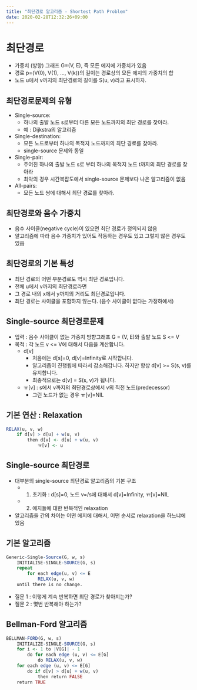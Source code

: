 ```yaml
---
title: "최단경로 알고리즘 - Shortest Path Problem"
date: 2020-02-28T12:32:26+09:00
---
```


# 최단경로

- 가중치 (방향) 그래프 G=(V, E), 즉 모든 에지에 가중치가 있음
- 경로 p=(V(0), V(1), ..., V(k))의 길이는 경로상의 모든 에지의 가중치의 합
- 노드 u에서 v까지의 최단경로의 길이를 S(u, v)라고 표시하자.

## 최단경로문제의 유형

- Single-source:
    - 하나의 출발 노드 s로부터 다른 모든 노드까지의 최단 경로를 찾아라.
    - 예 : Dijkstra의 알고리즘
- Single-destination:
    - 모든 노드로부터 하나의 목적지 노드까지의 최단 경로를 찾아라.
    - single-source 문제와 동일
- Single-pair:
    - 주어진 하나의 출발 노드 s로 부터 하나의 목적지 노드 t까지의 최단 경로를 찾아라
    - 최악의 경우 시간복잡도에서 single-source 문제보다 나은 알고리즘이 없음
- All-pairs:
    - 모든 노드 쌍에 대해서 최단 경로를 찾아라.

## 최단경로와 음수 가중치

- 음수 사이클(negative cycle)이 있으면 최단 경로가 정의되지 않음
- 알고리즘에 따라 음수 가중치가 있어도 작동하는 경우도 있고 그렇지 않은 경우도 있음

## 최단경로의 기본 특성

- 최단 경로의 어떤 부분경로도 역시 최단 경로입니다.
- 전체 u에서 v까지의 최단경로라면
- 그 경로 내의 x에서 y까지의 거리도 최단경로입니다.
- 최단 경로는 사이클을 포함하지 않는다. (음수 사이클이 없다는 가정하에서)

## Single-source 최단경로문제

- 입력 : 음수 사이클이 없는 가중치 방향그래프 G = (V, E)와 출발 노드 S <= V
- 목적 : 각 노드 v <= V에 대해서 다음을 계산합니다.
    - d[v]
        - 처음에는 d[s]=0, d[v]=Infinity로 시작합니다.
        - 알고리즘이 진행됨에 따라서 감소해갑니다. 하지만 항상 d[v] >= S(s, v)를 유지합니다.
        - 최종적으로는 d[v] = S(s, v)가 됩니다.
    - ㅠ[v] : s에서 v까지의 최단경로상에서 v의 직전 노드(predecessor)
        - 그런 노드가 없는 경우 ㅠ[v]=NIL

## 기본 연산 : Relaxation

```r
RELAX(u, v, w)
    if d[v] > d[u] + w(u, v)
        then d[v] <- d[u] + w(u, v)
            ㅠ[v] <- u
```

## Single-source 최단경로

- 대부분의 single-source 최단경로 알고리즘의 기본 구조
    - 1. 초기화 : d[s]=0, 노드 v=/s에 대해서 d[v]=Infinity, ㅠ[v]=NIL
    - 2. 에지들에 대한 반복적인 relaxation
- 알고리즘들 간의 차이는 어떤 에지에 대해서, 어떤 순서로 relaxation을 하느냐에 있음

## 기본 알고리즘

```r
Generic-Single-Source(G, w, s)
    INITIALISE-SINGLE-SOURCE(G, s)
    repeat
        for each edge(u, v) <= E
            RELAX(u, v, w)
    until there is no change.
```

- 질문 1 : 이렇게 계속 반복하면 최단 경로가 찾아지는가?
- 질문 2 : 몇번 반복해야 하는가?

## Bellman-Ford 알고리즘

```r
BELLMAN-FORD(G, w, s)
    INITIALIZE-SINGLE-SOURCE(G, s)
    for i <- 1 to |V[G]| - 1
        do for each edge (u, v) <= E[G]
            do RELAX(u, v, w)
    for each edge (u, v) <= E[G]
        do if d[v] > d[u] + w(u, v)
            then return FALSE
    return TRUE
```
